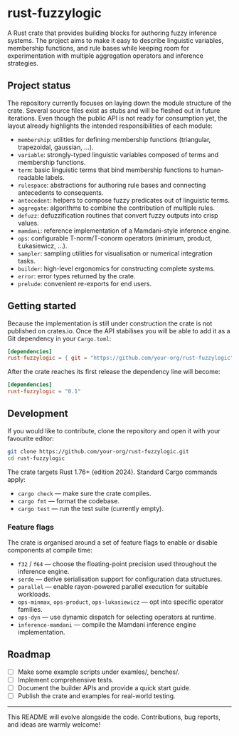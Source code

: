 # rust-fuzzylogic

A Rust crate that provides building blocks for authoring fuzzy inference systems.
The project aims to make it easy to describe linguistic variables, membership functions, and rule
bases while keeping room for experimentation with multiple aggregation operators and inference
strategies.

## Project status

The repository currently focuses on laying down the module structure of the crate. Several source
files exist as stubs and will be fleshed out in future iterations. Even though the public API is not
ready for consumption yet, the layout already highlights the intended responsibilities of each
module:

- `membership`: utilities for defining membership functions (triangular, trapezoidal, gaussian, …).
- `variable`: strongly-typed linguistic variables composed of terms and membership functions.
- `term`: basic linguistic terms that bind membership functions to human-readable labels.
- `rulespace`: abstractions for authoring rule bases and connecting antecedents to consequents.
- `antecedent`: helpers to compose fuzzy predicates out of linguistic terms.
- `aggregate`: algorithms to combine the contribution of multiple rules.
- `defuzz`: defuzzification routines that convert fuzzy outputs into crisp values.
- `mamdani`: reference implementation of a Mamdani-style inference engine.
- `ops`: configurable T-norm/T-conorm operators (minimum, product, Łukasiewicz, …).
- `sampler`: sampling utilities for visualisation or numerical integration tasks.
- `builder`: high-level ergonomics for constructing complete systems.
- `error`: error types returned by the crate.
- `prelude`: convenient re-exports for end users.

## Getting started

Because the implementation is still under construction the crate is not published on crates.io.
Once the API stabilises you will be able to add it as a Git dependency in your `Cargo.toml`:

```toml
[dependencies]
rust-fuzzylogic = { git = "https://github.com/your-org/rust-fuzzylogic" }
```

After the crate reaches its first release the dependency line will become:

```toml
[dependencies]
rust-fuzzylogic = "0.1"
```

## Development

If you would like to contribute, clone the repository and open it with your favourite editor:

```bash
git clone https://github.com/your-org/rust-fuzzylogic.git
cd rust-fuzzylogic
```

The crate targets Rust 1.76+ (edition 2024). Standard Cargo commands apply:

- `cargo check` — make sure the crate compiles.
- `cargo fmt` — format the codebase.
- `cargo test` — run the test suite (currently empty).

### Feature flags

The crate is organised around a set of feature flags to enable or disable components at compile
time:

- `f32` / `f64` — choose the floating-point precision used throughout the inference engine.
- `serde` — derive serialisation support for configuration data structures.
- `parallel` — enable rayon-powered parallel execution for suitable workloads.
- `ops-minmax`, `ops-product`, `ops-lukasiewicz` — opt into specific operator families.
- `ops-dyn` — use dynamic dispatch for selecting operators at runtime.
- `inference-mamdani` — compile the Mamdani inference engine implementation.

## Roadmap

- [ ] Make some example scripts under examles/, benches/.
- [ ] Implement comprehensive tests.
- [ ] Document the builder APIs and provide a quick start guide.
- [ ] Publish the crate and examples for real-world testing.

---

This README will evolve alongside the code. Contributions, bug reports, and ideas are warmly
welcome!
